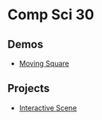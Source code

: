 # Comp Sci 30

## Demos
- [Moving Square](movingsquare)

## Projects
- [Interactive Scene](interactive-scene)
